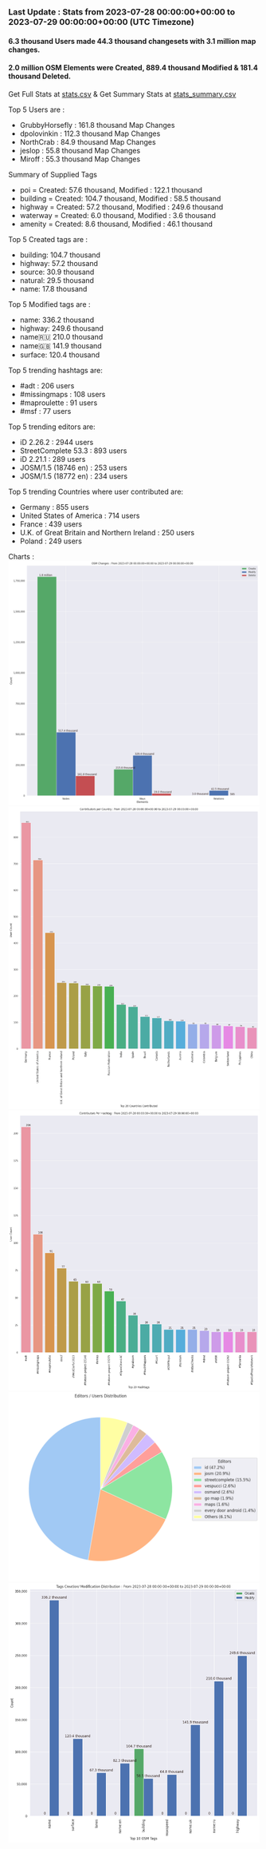 ### Last Update : Stats from 2023-07-28 00:00:00+00:00 to 2023-07-29 00:00:00+00:00 (UTC Timezone)

#### 6.3 thousand Users made 44.3 thousand changesets with 3.1 million map changes.
#### 2.0 million OSM Elements were Created, 889.4 thousand Modified & 181.4 thousand Deleted.
Get Full Stats at [stats.csv](/stats/Global/Daily/stats.csv)
 & Get Summary Stats at [stats_summary.csv](/stats/Global/Daily/stats_summary.csv)

Top 5 Users are : 
- GrubbyHorsefly : 161.8 thousand Map Changes
- dpolovinkin : 112.3 thousand Map Changes
- NorthCrab : 84.9 thousand Map Changes
- jeslop : 55.8 thousand Map Changes
- Miroff : 55.3 thousand Map Changes

Summary of Supplied Tags
- poi = Created: 57.6 thousand, Modified : 122.1 thousand
- building = Created: 104.7 thousand, Modified : 58.5 thousand
- highway = Created: 57.2 thousand, Modified : 249.6 thousand
- waterway = Created: 6.0 thousand, Modified : 3.6 thousand
- amenity = Created: 8.6 thousand, Modified : 46.1 thousand


Top 5 Created tags are :
- building: 104.7 thousand
- highway: 57.2 thousand
- source: 30.9 thousand
- natural: 29.5 thousand
- name: 17.8 thousand


Top 5 Modified tags are :
- name: 336.2 thousand
- highway: 249.6 thousand
- name:ru: 210.0 thousand
- name:uk: 141.9 thousand
- surface: 120.4 thousand


Top 5 trending hashtags are:
- #adt : 206 users
- #missingmaps : 108 users
- #maproulette : 91 users
- #msf : 77 users


Top 5 trending editors are:
- iD 2.26.2 : 2944 users
- StreetComplete 53.3 : 893 users
- iD 2.21.1 : 289 users
- JOSM/1.5 (18746 en) : 253 users
- JOSM/1.5 (18772 en) : 234 users


Top 5 trending Countries where user contributed are:
- Germany : 855 users
- United States of America : 714 users
- France : 439 users
- U.K. of Great Britain and Northern Ireland : 250 users
- Poland : 249 users


 Charts : 
![Alt text](./stats_osm_changes.png) 
![Alt text](./stats_users_per_country.png) 
![Alt text](./stats_users_per_hashtag.png) 
![Alt text](./stats_editors_pie_chart.png) 
![Alt text](./stats_tags.png) 

